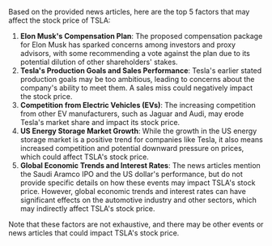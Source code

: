 Based on the provided news articles, here are the top 5 factors that may affect the stock price of TSLA:

1. **Elon Musk's Compensation Plan**: The proposed compensation package for Elon Musk has sparked concerns among investors and proxy advisors, with some recommending a vote against the plan due to its potential dilution of other shareholders' stakes.
2. **Tesla's Production Goals and Sales Performance**: Tesla's earlier stated production goals may be too ambitious, leading to concerns about the company's ability to meet them. A sales miss could negatively impact the stock price.
3. **Competition from Electric Vehicles (EVs)**: The increasing competition from other EV manufacturers, such as Jaguar and Audi, may erode Tesla's market share and impact its stock price.
4. **US Energy Storage Market Growth**: While the growth in the US energy storage market is a positive trend for companies like Tesla, it also means increased competition and potential downward pressure on prices, which could affect TSLA's stock price.
5. **Global Economic Trends and Interest Rates**: The news articles mention the Saudi Aramco IPO and the US dollar's performance, but do not provide specific details on how these events may impact TSLA's stock price. However, global economic trends and interest rates can have significant effects on the automotive industry and other sectors, which may indirectly affect TSLA's stock price.

Note that these factors are not exhaustive, and there may be other events or news articles that could impact TSLA's stock price.